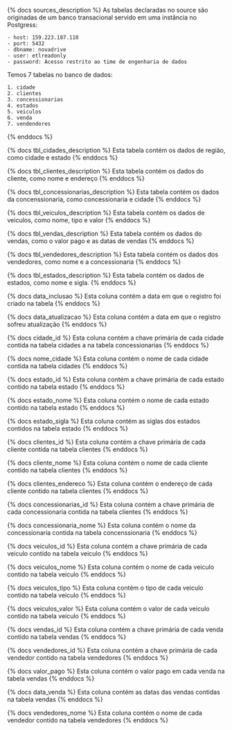 <!-- Descrição das Sources -->

{% docs sources_description %}
As tabelas declaradas no source são originadas de um banco transacional
servido em uma instância no Postgress:

    - host: 159.223.187.110
    - port: 5432
    - dbname: novadrive
    - user: etlreadonly
    - password: Acesso restrito ao time de engenharia de dados

Temos 7 tabelas no banco de dados:

    1. cidade
    2. clientes
    3. concessionarias
    4. estados
    5. veiculos
    6. venda
    7. vendendores

{% enddocs %}

<!--  -->

<!-- Descrições das tabelas -->

{% docs tbl_cidades_description %}
Esta tabela contém os dados de região, como cidade e estado
{% enddocs %}

{% docs tbl_clientes_description %}
Esta tabela contém os dados do cliente, como nome e endereço
{% enddocs %}

{% docs tbl_concessionarias_description %}
Esta tabela contém os dados da concenssionaria, como concessionaria e cidade
{% enddocs %}

{% docs tbl_veiculos_description %}
Esta tabela contém os dados de veiculos, como nome, tipo e valor
{% enddocs %}

{% docs tbl_vendas_description %}
Esta tabela contém os dados do vendas, como o valor pago e as datas de vendas
{% enddocs %}

{% docs tbl_vendedores_description %}
Esta tabela contém os dados dos vendedores, como nome e a concessionaria
{% enddocs %}

{% docs tbl_estados_description %}
Esta tabela contém os dados de estados, como nome e sigla.
{% enddocs %}

<!--  -->

<!-- Descrições colunas genéricas -->

{% docs data_inclusao %}
Esta coluna contém a data em que o registro foi criado na tabela
{% enddocs %}

{% docs data_atualizacao %}
Esta coluna contém a data em que o registro sofreu atualização
{% enddocs %}

<!--  -->

<!-- Descrições das colunas -->

{% docs cidade_id %}
Esta coluna contém a chave primária de cada cidade contida na tabela cidades a na tabela concessionarias
{% enddocs %}

{% docs nome_cidade %}
Esta coluna contém o nome de cada cidade contida na tabela cidades
{% enddocs %}

{% docs estado_id %}
Esta coluna contém a chave primária de cada estado contido na tabela estado
{% enddocs %}

{% docs estado_nome %}
Esta coluna contém o nome de cada estado contido na tabela estado
{% enddocs %}

{% docs estado_sigla %}
Esta coluna contém as siglas dos estados contidos na tabela estado
{% enddocs %}

{% docs clientes_id %}
Esta coluna contém a chave primária de cada cliente contida na tabela clientes
{% enddocs %}

{% docs cliente_nome %}
Esta coluna contém o nome de cada cliente contido na tabela clientes
{% enddocs %}

{% docs clientes_endereco %}
Esta coluna contém o endereço de cada cliente contido na tabela clientes
{% enddocs %}

{% docs concessionarias_id %}
Esta coluna contém a chave primária de cada concessionaria contida na tabela clientes
{% enddocs %}

{% docs concessionaria_nome %}
Esta coluna contém o nome da concessionaria contida na tabela concenssionaria
{% enddocs %}

{% docs veiculos_id %}
Esta coluna contém a chave primária de cada veiculo contido na tabela veiculo
{% enddocs %}

{% docs veiculos_nome %}
Esta coluna contém o nome de cada veiculo contido na tabela veiculo
{% enddocs %}

{% docs veiculos_tipo %}
Esta coluna contém o tipo de cada veiculo contido na tabela veiculo
{% enddocs %}

{% docs veiculos_valor %}
Esta coluna contém o valor de cada veiculo contido na tabela veiculo
{% enddocs %}

{% docs vendas_id %}
Esta coluna contém a chave primária de cada venda contido na tabela vendas
{% enddocs %}

{% docs vendedores_id %}
Esta coluna contém a chave primária de cada vendedor contido na tabela vendedores
{% enddocs %}

{% docs valor_pago %}
Esta coluna contém o valor pago em cada venda na tabela vendas
{% enddocs %}

{% docs data_venda %}
Esta coluna contém as datas das vendas contidas na tabela vendas
{% enddocs %}

{% docs vendedores_nome %}
Esta coluna contém o nome de cada vendedor contido na tabela vendedores
{% enddocs %}

<!--  -->